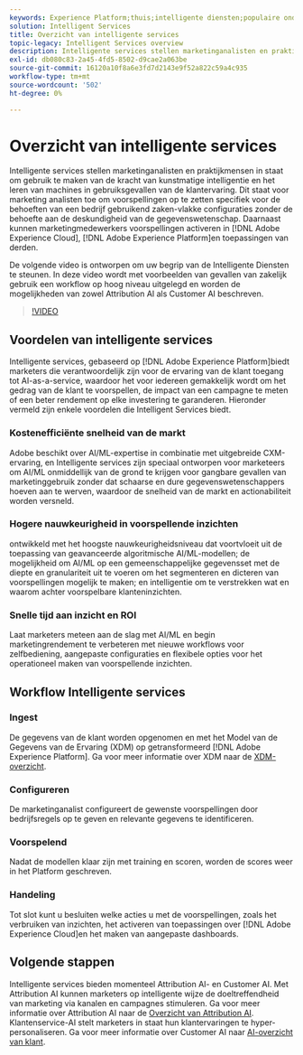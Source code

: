 ```yaml
---
keywords: Experience Platform;thuis;intelligente diensten;populaire onderwerpen;intelligente dienst;Intelligente dienst
solution: Intelligent Services
title: Overzicht van intelligente services
topic-legacy: Intelligent Services overview
description: Intelligente services stellen marketinganalisten en praktijkmensen in staat om gebruik te maken van de kracht van kunstmatige intelligentie en het leren van machines in gebruiksgevallen van de klantervaring. Dit staat voor marketing analisten toe om voorspellingen op te zetten specifiek voor de behoeften van een bedrijf gebruikend zaken-vlakke configuraties zonder de behoefte aan de deskundigheid van de gegevenswetenschap. Daarnaast kunnen marketingspecialisten voorspellingen activeren in Adobe Experience Cloud, Adobe Experience Platform en toepassingen van derden.
exl-id: db080c83-2a45-4fd5-8502-d9cae2a063be
source-git-commit: 16120a10f8a6e3fd7d2143e9f52a822c59a4c935
workflow-type: tm+mt
source-wordcount: '502'
ht-degree: 0%

---
```


# Overzicht van intelligente services

Intelligente services stellen marketinganalisten en praktijkmensen in staat om gebruik te maken van de kracht van kunstmatige intelligentie en het leren van machines in gebruiksgevallen van de klantervaring. Dit staat voor marketing analisten toe om voorspellingen op te zetten specifiek voor de behoeften van een bedrijf gebruikend zaken-vlakke configuraties zonder de behoefte aan de deskundigheid van de gegevenswetenschap. Daarnaast kunnen marketingmedewerkers voorspellingen activeren in [!DNL Adobe Experience Cloud], [!DNL Adobe Experience Platform]en toepassingen van derden.

De volgende video is ontworpen om uw begrip van de Intelligente Diensten te steunen. In deze video wordt met voorbeelden van gevallen van zakelijk gebruik een workflow op hoog niveau uitgelegd en worden de mogelijkheden van zowel Attribution AI als Customer AI beschreven.

>[!VIDEO](https://video.tv.adobe.com/v/32654?learn=on&quality=12)

## Voordelen van intelligente services

Intelligente services, gebaseerd op [!DNL Adobe Experience Platform]biedt marketers die verantwoordelijk zijn voor de ervaring van de klant toegang tot AI-as-a-service, waardoor het voor iedereen gemakkelijk wordt om het gedrag van de klant te voorspellen, de impact van een campagne te meten of een beter rendement op elke investering te garanderen. Hieronder vermeld zijn enkele voordelen die Intelligent Services biedt.

### Kostenefficiënte snelheid van de markt

Adobe beschikt over AI/ML-expertise in combinatie met uitgebreide CXM-ervaring, en Intelligente services zijn speciaal ontworpen voor marketeers om AI/ML onmiddellijk van de grond te krijgen voor gangbare gevallen van marketinggebruik zonder dat schaarse en dure gegevenswetenschappers hoeven aan te werven, waardoor de snelheid van de markt en actionabiliteit worden versneld.

### Hogere nauwkeurigheid in voorspellende inzichten

ontwikkeld met het hoogste nauwkeurigheidsniveau dat voortvloeit uit de toepassing van geavanceerde algoritmische AI/ML-modellen; de mogelijkheid om AI/ML op een gemeenschappelijke gegevensset met de diepte en granulariteit uit te voeren om het segmenteren en dicteren van voorspellingen mogelijk te maken; en intelligentie om te verstrekken wat en waarom achter voorspelbare klanteninzichten.

### Snelle tijd aan inzicht en ROI

Laat marketers meteen aan de slag met AI/ML en begin marketingrendement te verbeteren met nieuwe workflows voor zelfbediening, aangepaste configuraties en flexibele opties voor het operationeel maken van voorspellende inzichten.

## Workflow Intelligente services

### Ingest

De gegevens van de klant worden opgenomen en met het Model van de Gegevens van de Ervaring (XDM) op getransformeerd [!DNL Adobe Experience Platform]. Ga voor meer informatie over XDM naar de [XDM-overzicht](../xdm/home.md).

### Configureren

De marketinganalist configureert de gewenste voorspellingen door bedrijfsregels op te geven en relevante gegevens te identificeren.

### Voorspelend

Nadat de modellen klaar zijn met training en scoren, worden de scores weer in het Platform geschreven.

### Handeling

Tot slot kunt u besluiten welke acties u met de voorspellingen, zoals het verbruiken van inzichten, het activeren van toepassingen over [!DNL Adobe Experience Cloud]en het maken van aangepaste dashboards.

## Volgende stappen

Intelligente services bieden momenteel Attribution AI- en Customer AI. Met Attribution AI kunnen marketers op intelligente wijze de doeltreffendheid van marketing via kanalen en campagnes stimuleren. Ga voor meer informatie over Attribution AI naar de [Overzicht van Attribution AI](./attribution-ai/overview.md). Klantenservice-AI stelt marketers in staat hun klantervaringen te hyper-personaliseren. Ga voor meer informatie over Customer AI naar [AI-overzicht van klant](./customer-ai/overview.md).
